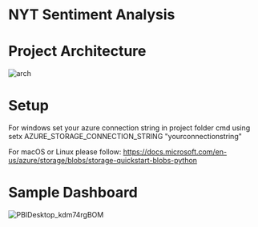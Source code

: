 # NYT Sentiment Analysis

# Project Architecture  
![arch](https://user-images.githubusercontent.com/71948708/142967095-63c9f878-5773-4dc9-9ac4-e9ccde7d5fb9.png)  

# Setup  
For windows set your azure connection string in project folder cmd using   
setx AZURE_STORAGE_CONNECTION_STRING "yourconnectionstring"

For macOS or Linux please follow: https://docs.microsoft.com/en-us/azure/storage/blobs/storage-quickstart-blobs-python  
  
# Sample Dashboard   
  ![PBIDesktop_kdm74rgBOM](https://user-images.githubusercontent.com/71948708/142969077-06ec5107-a695-4bb3-92a4-d5a5639e9621.png)
